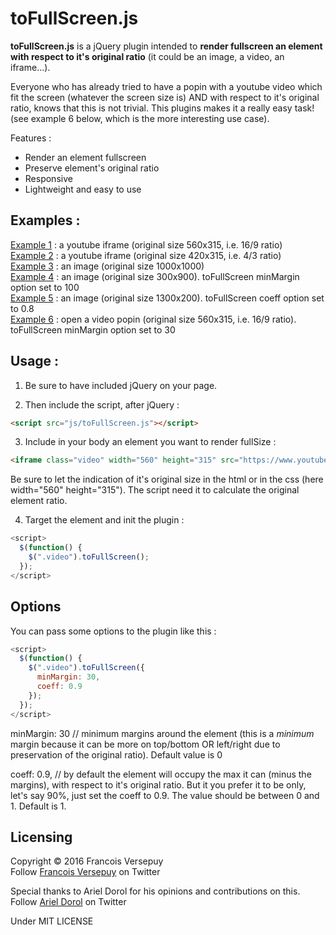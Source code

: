 # toFullScreen.js

**toFullScreen.js** is a jQuery plugin intended to **render fullscreen an element with respect to it's original ratio** (it could be an image, a video, an iframe...).

Everyone who has already tried to have a popin with a youtube video which fit the screen (whatever the screen size is) AND with respect to it's original ratio, knows that this is not trivial. This plugins makes it a really easy task! (see example 6 below, which is the more interesting use case).

Features :
* Render an element fullscreen
* Preserve element's original ratio
* Responsive
* Lightweight and easy to use

## Examples :

<a href="http://codepen.io/FrancoisV/pen/vLvQYV" target="_blank">Example 1</a> : a youtube iframe (original size 560x315, i.e. 16/9 ratio)  
<a href="http://codepen.io/FrancoisV/pen/JGweyZ" target="_blank">Example 2</a> : a youtube iframe (original size 420x315, i.e. 4/3 ratio)  
<a href="http://codepen.io/FrancoisV/pen/YwdKZe" target="_blank">Example 3</a> : an image (original size 1000x1000)  
<a href="http://codepen.io/FrancoisV/pen/LGMgLy" target="_blank">Example 4</a> : an image (original size 300x900). toFullScreen minMargin option set to 100  
<a href="http://codepen.io/FrancoisV/pen/qbLJLP" target="_blank">Example 5</a> : an image (original size 1300x200). toFullScreen coeff option set to 0.8  
<a href="http://codepen.io/FrancoisV/pen/OMrazP" target="_blank">Example 6</a> : open a video popin (original size 560x315, i.e. 16/9 ratio). toFullScreen minMargin option set to 30

## Usage :

1) Be sure to have included jQuery on your page.

2) Then include the script, after jQuery :
```html
<script src="js/toFullScreen.js"></script>
```

3) Include in your body an element you want to render fullSize :
```html
<iframe class="video" width="560" height="315" src="https://www.youtube.com/embed/IyTv_SR2uUo" frameborder="0" allowfullscreen></iframe>
```
Be sure to let the indication of it's original size in the html or in the css (here width="560" height="315"). The script need it to calculate the original element ratio.

4) Target the element and init the plugin :
```javascript
<script>
  $(function() {
    $(".video").toFullScreen();
  });
</script>
```

## Options

You can pass some options to the plugin like this :
```javascript
<script>
  $(function() {
    $(".video").toFullScreen({
      minMargin: 30,
      coeff: 0.9
    });
  });
</script>
```

minMargin: 30 // minimum margins around the element (this is a *minimum* margin because it can be more on top/bottom OR left/right due to preservation of the original ratio). Default value is 0

coeff: 0.9, // by default the element will occupy the max it can (minus the margins), with respect to it's original ratio. But it you prefer it to be only, let's say 90%, just set the coeff to 0.9. The value should be between 0 and 1. Default is 1.

## Licensing

Copyright © 2016 Francois Versepuy  
Follow <a href="https://twitter.com/fanfan92" target="_blank">Francois Versepuy</a> on Twitter

Special thanks to Ariel Dorol for his opinions and contributions on this.  
Follow <a href="https://twitter.com/darkylmnx" target="_blank">Ariel Dorol</a> on Twitter

Under MIT LICENSE
